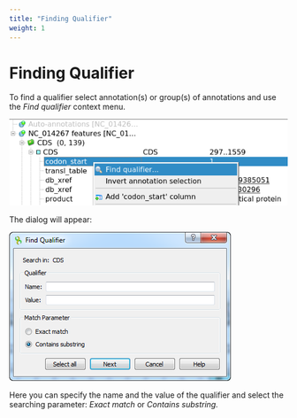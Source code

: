 ```yaml
---
title: "Finding Qualifier"
weight: 1
---
```



# Finding Qualifier

To find a qualifier select annotation(s) or group(s) of annotations and use the _Find qualifier_ context menu.


![](/images/65929489/65929490.png)

The dialog will appear:


![](/images/65929489/65929491.png)

Here you can specify the name and the value of the qualifier and select the searching parameter: _Exact match_ or _Contains substring._
